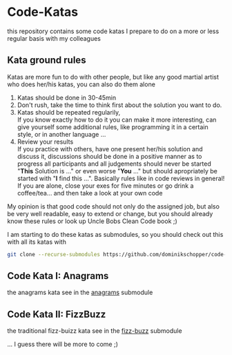 # Code-Katas

this repository contains some code katas I prepare to do on a more or less regular basis with my
colleagues

## Kata ground rules

Katas are more fun to do with other people, but like any good martial artist who does her/his katas, you can
also do them alone

1. Katas should be done in 30-45min
1. Don't rush, take the time to think first about the solution you want to do.
1. Katas should be repeated regularily,<br/>
  If you know exactly how to do it you can make it more interesting,
  can give yourself some additional rules, like programming it in a certain style, or in another language ...
1. Review your results<br/>
  If you practice with others, have one present her/his solution and discuss
  it, discussions should be done in a positive manner as to progress all participants and all judgements should never be started "**This** Solution is ..." or even worse "**You** ..." but should apropriately be started with
  "**I** find this ...". Basically rules like in code reviews in general!<br/>
  If you are alone, close your exes for five minutes or go drink a coffee/tea... and then take a look at your
  own code

My opinion is that good code should not only do the assigned job, but also be very well readable, easy to extend
or change, but you should already know these rules or look up Uncle Bobs Clean Code book ;)

I am starting to do these katas as submodules, so you should check out this with all its katas with

```bash
git clone --recurse-submodules https://github.com/dominikschopper/code-katas.git
```

## Code Kata I: Anagrams

the anagrams kata see in the [anagrams](./anagram-kata/README.md) submodule

## Code Kata II: FizzBuzz

the traditional fizz-buizz kata see in the [fizz-buzz](./fizz-buzz/README.md) submodule

... I guess there will be more to come ;)
